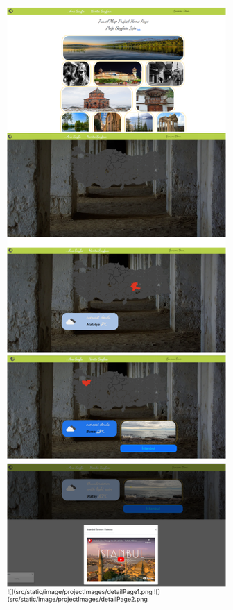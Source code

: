 ![](src/static/image/projectImages/homePage1.png)
![](src/static/image/projectImages/haritaPage1.png)
![](src/static/image/projectImages/haritaPage2.png)
![](src/static/image/projectImages/haritaPage3.png)
![](src/static/image/projectImages/haritaPage4.png)
![](src/static/image/projectImages/detailPage1.png
![](src/static/image/projectImages/detailPage2.png
